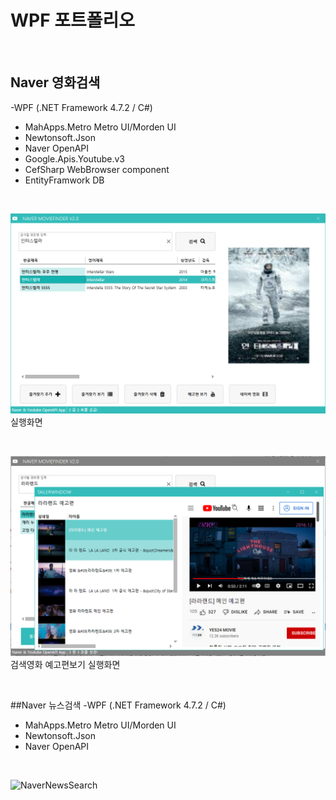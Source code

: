 # WPF 포트폴리오

<br/>


## Naver 영화검색
-WPF (.NET Framework 4.7.2 / C#)
  - MahApps.Metro Metro UI/Morden UI
  - Newtonsoft.Json
  - Naver OpenAPI
  - Google.Apis.Youtube.v3
  - CefSharp WebBrowser component
  - EntityFramwork DB

<br/>

 ![NaverMovieFinder](https://github.com/carhartt0/StudyWpf/blob/main/capture/interstellar.png)
실행화면

<br/>

 ![YoutubePlay](https://github.com/carhartt0/StudyWpf/blob/main/capture/youtubeplay.png?raw=true)
 검색영화 예고편보기 실행화면

<br/>

##Naver 뉴스검색
-WPF (.NET Framework 4.7.2 / C#)
  - MahApps.Metro Metro UI/Morden UI
  - Newtonsoft.Json
  - Naver OpenAPI

<br/>

![NaverNewsSearch]()

